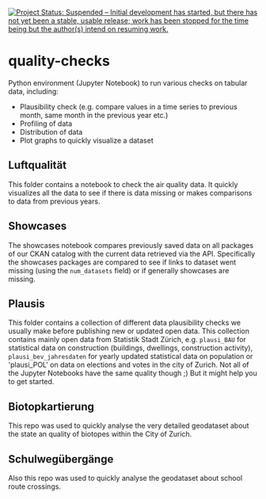 [![Project Status: Suspended – Initial development has started, but there has not yet been a stable, usable release; work has been stopped for the time being but the author(s) intend on resuming work.](https://www.repostatus.org/badges/latest/suspended.svg)](https://www.repostatus.org/#suspended)


quality-checks
==============

Python environment (Jupyter Notebook) to run various checks on tabular data, including:

* Plausibility check (e.g. compare values in a time series to previous month, same month in the previous year etc.)
* Profiling of data
* Distribution of data
* Plot graphs to quickly visualize a dataset

## Luftqualität

This folder contains a notebook to check the air quality data.
It quickly visualizes all the data to see if there is data missing or makes comparisons to data from previous years.


## Showcases

The showcases notebook compares previously saved data on all packages of our CKAN catalog with the current data retrieved via the API.
Specifically the showcases packages are compared to see if links to dataset went missing (using the `num_datasets` field) or if generally showcases are missing.

## Plausis

This folder contains a collection of different data plausibility checks we usually make before publishing new or updated open data.  This collection contains mainly open data from Statistik Stadt Zürich, e.g. `plausi_BAU` for statistical data on construction (buildings, dwellings, construction activity), `plausi_bev_jahresdaten` for yearly updated statistical data on population or 'plausi_POL' on data on elections and votes in the city of Zurich. Not all of the Jupyter Notebooks have the same quality though ;) But it might help you to get started.

## Biotopkartierung

This repo was used to quickly analyse the very detailed geodataset about the state an quality of biotopes within the City of Zurich. 

## Schulwegübergänge

Also this repo was used to quickly analyse the geodataset about school route crossings. 


